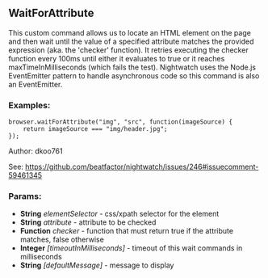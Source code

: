 

<!-- Start es6/commands/waitForAttribute.js -->

## WaitForAttribute

This custom command allows us to locate an HTML element on the page and then wait until the value of a
specified attribute matches the provided expression (aka. the 'checker' function).
It retries executing the checker function every 100ms until either it evaluates to true or it reaches
maxTimeInMilliseconds (which fails the test). Nightwatch uses the Node.js EventEmitter pattern to handle
asynchronous code so this command is also an EventEmitter.
### Examples:

    browser.waitForAttribute("img", "src", function(imageSource) {
        return imageSource === "img/header.jpg";
    });

Author: dkoo761

See: https://github.com/beatfactor/nightwatch/issues/246#issuecomment-59461345

### Params:

* **String** *elementSelector* - css/xpath selector for the element
* **String** *attribute* - attribute to be checked
* **Function** *checker* - function that must return true if the attribute matches, false otherwise
* **Integer** *[timeoutInMilliseconds]* - timeout of this wait commands in milliseconds
* **String** *[defaultMessage]* - message to display

<!-- End es6/commands/waitForAttribute.js -->

